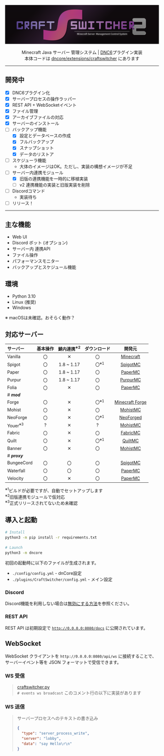 <div align="center">
  <picture>
    <source media="(prefers-color-scheme: dark)" srcset="icons/header_nobg.png">
    <source media="(prefers-color-scheme: light)" srcset="icons/header_nobg_light.png">
    <img src="icons/header.png">
  </picture>

  Minecraft Java サーバー 管理システム |
  <a href="https://github.com/Necnion8/dnCoreV6">DNC6</a>プラグイン実装
  <br>
  本体コードは <a href="dncore%2Fextensions%2Fcraftswitcher">dncore/extensions/craftswitcher</a> にあります
</div>

---
## 開発中
- [x] DNC6プラグイン化
- [x] サーバープロセスの操作ラッパー
- [x] REST API + WebSocketイベント
- [x] ファイル管理
- [x] アーカイブファイルの対応
- [x] サーバーのインストール
- [ ] バックアップ機能
  - [x] 設定とデータベースの作成
  - [x] フルバックアップ
  - [x] スナップショット
  - [x] データのリストア
- [ ] スケジューラ機能
  - 大体のイメージはOK。ただし、実装の構想イメージが不足
- [ ] サーバー内連携モジュール
  - [x] 旧版の連携機能を一時的に移植実装
  - [ ] v2 連携機能の実装と旧版実装を削除
- [ ] Discordコマンド
  - 実装待ち
- [ ] リリース！

---
## 主な機能
- Web UI
- Discord ボット (オプション)
- サーバー内 連携API
- ファイル操作
- パフォーマンスモニター
- バックアップとスケジュール機能


## 環境
- Python 3.10
- Linux (推奨)
- Windows

※ macOSは未確認。おそらく動作？

## 対応サーバー
| サーバー               | 基本操作 | 鯖内連携<sup>※2</sup> |                  ダウンロード                   |                             開発元                              |
|:-------------------|:----:|:-----------------:|:-----------------------------------------:|:------------------------------------------------------------:|
| Vanilla            |  〇   |         ✕         |                     〇                     | [Minecraft](https://www.minecraft.net/ja-jp/download/server) |
| Spigot             |  〇   |    1.8 ~ 1.17     | 〇<sup style="position:absolute;">※1</sup> |    [SpigotMC](https://www.spigotmc.org/wiki/buildtools/)     |
| Paper              |  〇   |    1.8 ~ 1.17     |                     〇                     |         [PaperMC](https://papermc.io/software/paper)         |
| Purpur             |  〇   |    1.8 ~ 1.17     |                     〇                     |              [PurpurMC](https://purpurmc.org/)               |
| Folia              |  〇   |         ✕         |                     〇                     |         [PaperMC](https://papermc.io/software/folia)         |
| # ***mod***        |
| Forge              |  〇   |         ✕         | 〇<sup style="position:absolute;">※1</sup> |     [Minecraft Forge](https://files.minecraftforge.net/)     |
| Mohist             |  〇   |         ✕         |                     〇                     |       [MohistMC](https://mohistmc.com/software/mohist)       |
| NeoForge           |  〇   |         ✕         | 〇<sup style="position:absolute;">※1</sup> |             [NeoForged](https://neoforged.net/)              |
| Youer<sup>※3</sup> |  ?   |         ✕         |                     ?                     |       [MohistMC](https://mohistmc.com/software/youer)        |
| Fabric             |  〇   |         ✕         |                     〇                     |              [FabricMC](https://fabricmc.net/)               |
| Quilt              |  〇   |         ✕         | 〇<sup style="position:absolute;">※1</sup> |               [QuiltMC](https://quiltmc.org/)                |
| Banner             |  〇   |         ✕         |                     〇                     |       [MohistMC](https://mohistmc.com/software/banner)       |
| # ***proxy***      |
| BungeeCord         |  〇   |         〇         |                     〇                     |    [SpigotMC](https://www.spigotmc.org/wiki/bungeecord/)     |
| Waterfall          |  〇   |         〇         |                     〇                     |       [PaperMC](https://papermc.io/software/waterfall)       |
| Velocity           |  〇   |         ✕         |                     〇                     |       [PaperMC](https://papermc.io/software/velocity)        |

<sup>※1</sup>ビルドが必要ですが、自動でセットアップします<br>
<sup>※2</sup>旧版連携モジュールで仮対応<br>
<sup>※3</sup>正式リリースされてないため未確認

## 導入と起動
```bash
# Install
python3 -m pip install -r requirements.txt

# Launch
python3 -m dncore
```
初回の起動時に以下のファイルが生成されます。
- `./config/config.yml` - dnCore設定
- `./plugins/CraftSwitcher/config.yml` - メイン設定


### Discord
Discord機能を利用しない場合は[無効にする方法](https://github.com/Necnion8/dnCoreV6/wiki/No-Connect-Discord)を参照ください。

### REST API
REST API は初期設定で [`http://0.0.0.0:8080/docs`](http://localhost:8080/docs) に公開されています。


## WebSocket
WebSocket クライアントを `http://0.0.0.0:8080/api/ws` に接続することで、サーバーイベント等を JSON フォーマットで受信できます。

### WS 受信
> [craftswitcher.py](dncore%2Fextensions%2Fcraftswitcher%2Fcraftswitcher.py)<br>
> `# events ws broadcast` このコメント行の以下に実装があります


### WS 送信
> サーバープロセスへのテキストの書き込み
> ```json
> {
>   "type": "server_process_write",
>   "server": "lobby",
>   "data": "say Hello\r\n"
> }
> ```

